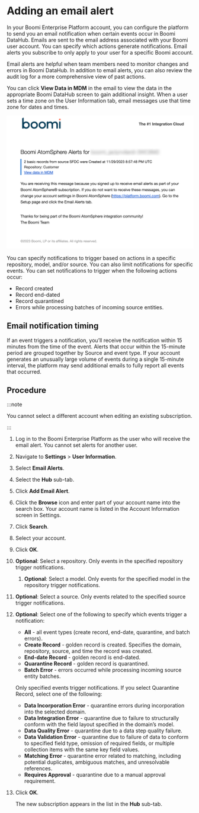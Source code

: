 # Adding an email alert 

<head>
  <meta name="guidename" content="DataHub"/>
  <meta name="context" content="GUID-76a1dd73-caa8-4f7e-a43f-bb0c3d7ca1fe"/>
</head>


In your Boomi Enterprise Platform account, you can configure the platform to send you an email notification when certain events occur in Boomi DataHub. Emails are sent to the email address associated with your Boomi user account. You can specify which actions generate notifications. Email alerts you subscribe to only apply to your user for a specific Boomi account.

Email alerts are helpful when team members need to monitor changes and errors in Boomi DataHub. In addition to email alerts, you can also review the audit log for a more comprehensive view of past actions. 

You can click **View Data in MDM** in the email to view the data in the appropriate Boomi DataHub screen to gain additional insight. When a user sets a time zone on the User Information tab, email messages use that time zone for dates and times.

![image of an email alert from Boomi](../Images/img-hub-email_alerts.png)

You can specify notifications to trigger based on actions in a specific repository, model, and/or source. You can also limit notifications for specific events. You can set notifications to trigger when the following actions occur:
- Record created
- Record end-dated
- Record quarantined
- Errors while processing batches of incoming source entities. 

## Email notification timing

If an event triggers a notification, you’ll receive the notification within 15 minutes from the time of the event. Alerts that occur within the 15-minute period are grouped together by Source and event type. If your account generates an unusually large volume of events during a single 15-minute interval, the platform may send additional emails to fully report all events that occurred.


## Procedure

:::note

You cannot select a different account when editing an existing subscription.

 :::

1.  Log in to the Boomi Enterprise Platform as the user who will receive the email alert. You cannot set alerts for another user.

2.  Navigate to **Settings** > **User Information**. 

3.  Select **Email Alerts**.

4.  Select the **Hub** sub-tab.

5.  Click **Add Email Alert**.

6.  Click the **Browse** icon and enter part of your account name into the search box. Your account name is listed in the Account Information screen in Settings. 

7.  Click **Search**.

8.  Select your account.

9.  Click **OK**. 

10. **Optional**: Select a repository. Only events in the specified repository trigger notifications.
    1. **Optional**: Select a model. Only events for the specified model in the repository trigger notifications. 


11. **Optional**: Select a source. Only events related to the specified source trigger notifications.


12. **Optional**: Select one of the following to specify which events trigger a notification:
    - **All** - all event types (create record, end-date, quarantine, and batch errors).
    - **Create Record** - golden record is created. Specifies the domain, repository, source, and time the record was created.
    - **End-date Record** - golden record is end-dated.
    - **Quarantine Record** - golden record is quarantined.
    - **Batch Error** - errors occurred while processing incoming source entity batches.

    Only specified events trigger notifications. If you select Quarantine Record, select one of the following: 
    - **Data Incorporation Error** - quarantine errors during incorporation into the selected domain. 
    - **Data Integration Error** - quarantine due to failure to structurally conform with the field layout specified in the    domain’s model.
    - **Data Quality Error** - quarantine due to a data step quality failure.
    - **Data Validation Error** - quarantine due to failure of data to conform to specified field type, omission of required fields, or multiple collection items with the same key field values.
    - **Matching Error** - quarantine error related to matching, including potential duplicates, ambiguous matches, and unresolvable references.
    - **Requires Approval** - quarantine due to a manual approval requirement.

13. Click **OK**.

    The new subscription appears in the list in the **Hub** sub-tab.